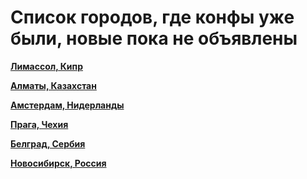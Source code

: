 # Список городов, где конфы уже были, новые пока не объявлены

**[Лимассол, Кипр](https://t.me/peredelanoconfcyprus)**

**[Алматы, Казахстан](https://t.me/peredelanoconf_kz)**

**[Амстердам, Нидерланды](https://t.me/peredelanoconf_amsterdam)**

**[Прага, Чехия](https://t.me/peredelanoconf_czechia)**

**[Белград, Сербия](https://t.me/peredelano_belgrade)**

**[Новосибирск, Россия](https://t.me/NskDevMeetup)**
